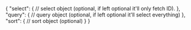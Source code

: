 {
    "select": {
        // select object  (optional, if left optional it'll only fetch ID). 
    },
    "query": {
        // query object (optional, if left optional it'll select everything)
    },
    "sort": {
        // sort object (optional)
    }
}